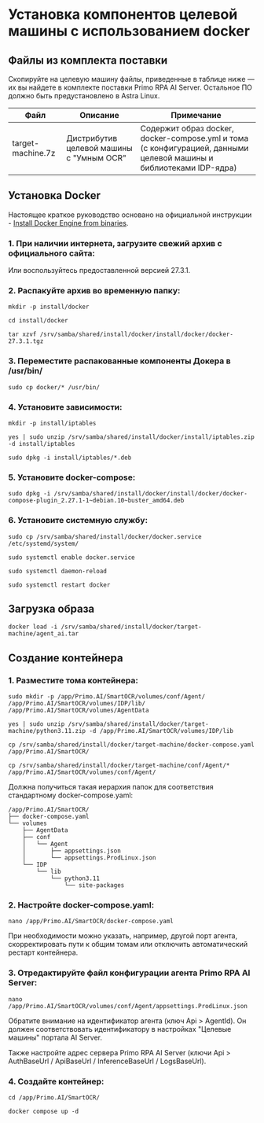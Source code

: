 # Установка компонентов целевой машины с использованием docker

## Файлы из комплекта поставки

Скопируйте на целевую машину файлы, приведенные в таблице ниже — их вы найдете в комплекте поставки Primo RPA AI Server. Остальное ПО должно быть предустановлено в Astra Linux.

| Файл              | Описание                                 | Примечание                                                                                                         |
| ----------------- | ---------------------------------------- | ------------------------------------------------------------------------------------------------------------------ |
| target-machine.7z | Дистрибутив целевой машины с "Умным OCR" | Содержит образ docker, docker-compose.yml и тома (с конфигурацией, данными целевой машины и библиотеками IDP-ядра) |


## Установка Docker

Настоящее краткое руководство основано на официальной инструкции - [Install Docker Engine from binaries](https://docs.docker.com/engine/install/binaries/).

### 1. При наличии интернета, загрузите свежий архив с официального сайта: 

Или воспользуйтесь предоставленной версией 27.3.1.

### 2. Распакуйте архив во временную папку: 
```
mkdir -p install/docker
```
```
cd install/docker
```
```
tar xzvf /srv/samba/shared/install/docker/install/docker/docker-27.3.1.tgz
```

### 3. Переместите распакованные компоненты Докера в /usr/bin/ 
```
sudo cp docker/* /usr/bin/
```

### 4. Установите зависимости:
```
mkdir -p install/iptables
```
```
yes | sudo unzip /srv/samba/shared/install/docker/install/iptables.zip -d install/iptables
```
```
sudo dpkg -i install/iptables/*.deb
```

### 5. Установите docker-compose:
```
sudo dpkg -i /srv/samba/shared/install/docker/install/docker/docker-compose-plugin_2.27.1-1~debian.10~buster_amd64.deb
```

### 6. Установите системную службу:
```
sudo cp /srv/samba/shared/install/docker/docker.service /etc/systemd/system/
```

```
sudo systemctl enable docker.service
```

```
sudo systemctl daemon-reload
```

```
sudo systemctl restart docker
```

## Загрузка образа
```
docker load -i /srv/samba/shared/install/docker/target-machine/agent_ai.tar
```

## Создание контейнера

### 1. Разместите тома контейнера:
```
sudo mkdir -p /app/Primo.AI/SmartOCR/volumes/conf/Agent/ /app/Primo.AI/SmartOCR/volumes/IDP/lib/ /app/Primo.AI/SmartOCR/volumes/AgentData
```
```
yes | sudo unzip /srv/samba/shared/install/docker/target-machine/python3.11.zip -d /app/Primo.AI/SmartOCR/volumes/IDP/lib
```
```
cp /srv/samba/shared/install/docker/target-machine/docker-compose.yaml /app/Primo.AI/SmartOCR/
```
```
cp /srv/samba/shared/install/docker/target-machine/conf/Agent/* /app/Primo.AI/SmartOCR/volumes/conf/Agent/
```

Должна получиться такая иерархия папок для соответствия стандартному docker-compose.yaml:
```
/app/Primo.AI/SmartOCR/
├── docker-compose.yaml
└── volumes
    ├── AgentData
    ├── conf
    │   └── Agent
    │       ├── appsettings.json
    │       └── appsettings.ProdLinux.json
    └── IDP
        └── lib
            └── python3.11
                └── site-packages
```

### 2. Настройте docker-compose.yaml:
```
nano /app/Primo.AI/SmartOCR/docker-compose.yaml
```
При необходимости можно указать, например, другой порт агента, скорректировать пути к общим томам или отключить автоматический рестарт контейнера.

### 3. Отредактируйте файл конфигурации агента Primo RPA AI Server:
```
nano /app/Primo.AI/SmartOCR/volumes/conf/Agent/appsettings.ProdLinux.json
```

Обратите внимание на идентификатор агента (ключ Api > AgentId). 
Он должен соответствовать идентификатору в настройках "Целевые машины" портала AI Server.

Также настройте адрес сервера Primo RPA AI Server (ключи Api > AuthBaseUrl / ApiBaseUrl / InferenceBaseUrl / LogsBaseUrl).

### 4. Создайте контейнер:
```
cd /app/Primo.AI/SmartOCR/
```
```
docker compose up -d
```
